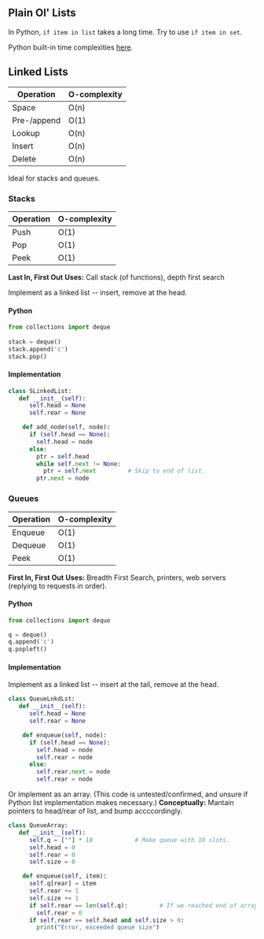 ## Plain Ol' Lists
In Python, `if item in list` takes a long time. Try to use `if item in set`.

Python built-in time complexities [here](https://wiki.python.org/moin/TimeComplexity?).

## Linked Lists

| Operation   | O-complexity |
| ----------- | ------------ |
| Space       | O(n)         |
| Pre-/append | O(1)         |
| Lookup      | O(n)         |
| Insert      | O(n)         |
| Delete      | O(n)         |

Ideal for stacks and queues.

### Stacks

| Operation   | O-complexity |
| ----------- | ------------ |
| Push        | O(1)         |
| Pop         | O(1)         |
| Peek        | O(1)         |

**Last In, First Out**
**Uses:** Call stack (of functions), depth first search

Implement as a linked list -- insert, remove at the head.

#### Python

```Python
from collections import deque
 
stack = deque()
stack.append('c')
stack.pop()
```

#### Implementation

```Python
class SLinkedList:
   def __init__(self):
      self.head = None
      self.rear = None

    def add_node(self, node):
      if (self.head == None):
        self.head = node
      else:
        ptr = self.head
        while self.next != None:
          ptr = self.next         # Skip to end of list.
        ptr.next = node
```

### Queues

| Operation   | O-complexity |
| ----------- | ------------ |
| Enqueue     | O(1)         |
| Dequeue     | O(1)         |
| Peek        | O(1)         |

**First In, First Out**
**Uses:** Breadth First Search, printers, web servers (replying to requests in order).

#### Python

```Python
from collections import deque

q = deque()
q.append('c')
q.popleft()
```

#### Implementation
Implement as a linked list -- insert at the tail, remove at the head.

```Python
class QueueLnkdLst:
   def __init__(self):
      self.head = None
      self.rear = None

    def enqueue(self, node):
      if (self.head == None):
        self.head = node
        self.rear = node
      else:
        self.rear.next = node
        self.rear = node
```

Or implement as an array. (This code is untested/confirmed, and unsure if Python list implementation makes necessary.)
**Conceptually:** Mantain pointers to head/rear of list, and bump accccordingly.

```Python
class QueueArray:
   def __init__(self):
      self.q = [""] * 10            # Make queue with 10 slots.
      self.head = 0
      self.rear = 0
      self.size = 0

    def enqueue(self, item):
      self.q[rear] = item
      self.rear += 1
      self.size += 1
      if self.rear == len(self.q):         # If we reached end of array, loop back.
        self.rear = 0
      if self.rear == self.head and self.size > 0:
        print("Error, exceeded queue size")
```